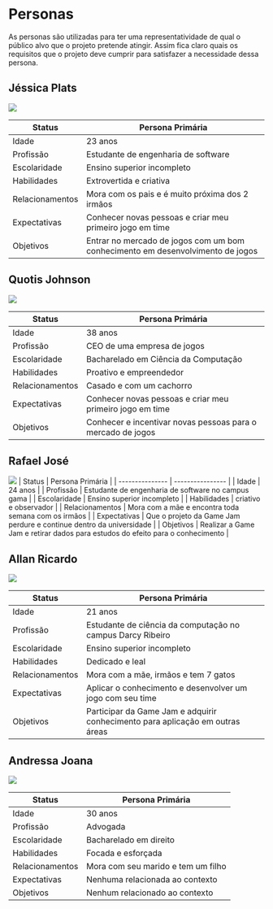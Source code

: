# Personas

As personas são utilizadas para ter uma representatividade de qual o público alvo que o projeto pretende atingir. Assim fica claro quais os requisitos que o projeto deve cumprir para satisfazer a necessidade dessa persona.

## Jéssica Plats

![](../assets/persona1.png)

| Status          | Persona Primária |
| --------------- | ---------------- |
| Idade           | 23 anos |
| Profissão       | Estudante de engenharia de software |
| Escolaridade    | Ensino superior incompleto |
| Habilidades     | Extrovertida e criativa |
| Relacionamentos | Mora com os pais e é muito próxima dos 2 irmãos |
| Expectativas | Conhecer novas pessoas e criar meu primeiro jogo em time |
| Objetivos | Entrar no mercado de jogos com um bom conhecimento em desenvolvimento de jogos |

## Quotis Johnson

![](../assets/persona2.png)

| Status          | Persona Primária |
| --------------- | ---------------- |
| Idade           | 38 anos |
| Profissão       | CEO de uma empresa de jogos |
| Escolaridade    | Bacharelado em Ciência da Computação |
| Habilidades     | Proativo e empreendedor |
| Relacionamentos | Casado e com um cachorro |
| Expectativas | Conhecer novas pessoas e criar meu primeiro jogo em time |
| Objetivos | Conhecer e incentivar novas pessoas para o mercado de jogos |

## Rafael José

![](../assets/persona3.png)
| Status          | Persona Primária |
| --------------- | ---------------- |
| Idade           | 24 anos |
| Profissão       | Estudante de engenharia de software no campus gama |
| Escolaridade    | Ensino superior incompleto |
| Habilidades     | criativo e observador |
| Relacionamentos | Mora com a mãe e encontra toda semana com os irmãos |
| Expectativas | Que o projeto da Game Jam perdure e continue dentro da universidade |
| Objetivos | Realizar a Game Jam e retirar dados para estudos do efeito para o conhecimento |

## Allan Ricardo

![](../assets/persona4.png)

| Status          | Persona Primária |
| --------------- | ---------------- |
| Idade           | 21 anos |
| Profissão       | Estudante de ciência da computação no campus Darcy Ribeiro |
| Escolaridade    | Ensino superior incompleto |
| Habilidades     | Dedicado e leal |
| Relacionamentos | Mora com a mãe, irmãos e tem 7 gatos |
| Expectativas | Aplicar o conhecimento e desenvolver um jogo com seu time |
| Objetivos | Participar da Game Jam e adquirir conhecimento para aplicação em outras áreas |

## Andressa Joana

![](../assets/antipersona.png)

| Status          | Persona Primária |
| --------------- | ---------------- |
| Idade           | 30 anos |
| Profissão       | Advogada |
| Escolaridade    | Bacharelado em direito |
| Habilidades     | Focada e esforçada |
| Relacionamentos | Mora com seu marido e tem um filho |
| Expectativas | Nenhuma relacionada ao contexto |
| Objetivos | Nenhum relacionado ao contexto |